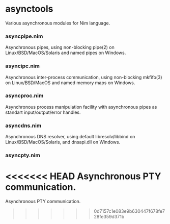 # asynctools
Various asynchronous modules for Nim language.

### asyncpipe.nim
Asynchronous pipes, using non-blocking pipe(2) on Linux/BSD/MacOS/Solaris and named pipes on Windows.

### asyncipc.nim
Asynchronous inter-process communication, using non-blocking mkfifo(3) on Linux/BSD/MacOS and named memory maps on Windows.

### asyncproc.nim
Asynchronous process manipulation facility with asynchronous pipes as standart input/output/error handles.

### asyncdns.nim
Asynchronous DNS resolver, using default libresolv/libbind on Linux/BSD/MacOS/Solaris, and dnsapi.dll on Windows.

### asyncpty.nim
<<<<<<< HEAD
Asynchronous PTY communication.
=======
Asynchronous PTY communication.
>>>>>>> 0d7157c1e083e9b630447f678fe728fe359d371b

